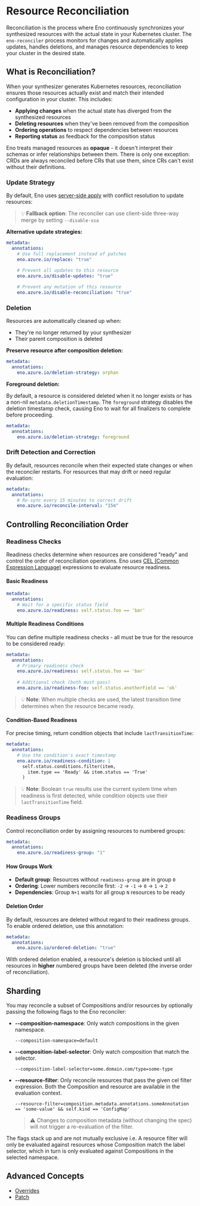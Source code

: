 # Resource Reconciliation

Reconciliation is the process where Eno continuously synchronizes your synthesized resources with the actual state in your Kubernetes cluster. The `eno-reconciler` process monitors for changes and automatically applies updates, handles deletions, and manages resource dependencies to keep your cluster in the desired state.

## What is Reconciliation?

When your synthesizer generates Kubernetes resources, reconciliation ensures those resources actually exist and match their intended configuration in your cluster. This includes:

- **Applying changes** when the actual state has diverged from the synthesized resources
- **Deleting resources** when they've been removed from the composition
- **Ordering operations** to respect dependencies between resources
- **Reporting status** as feedback for the composition status

Eno treats managed resources as **opaque** - it doesn't interpret their schemas or infer relationships between them.
There is only one exception: CRDs are always reconciled before CRs that use them, since CRs can't exist without their definitions.

### Update Strategy

By default, Eno uses [server-side apply](https://kubernetes.io/docs/reference/using-api/server-side-apply/) with conflict resolution to update resources:

> 💡 **Fallback option**: The reconciler can use client-side three-way merge by setting `--disable-ssa`

**Alternative update strategies:**

```yaml
metadata:
  annotations:
    # Use full replacement instead of patches
    eno.azure.io/replace: "true"
    
    # Prevent all updates to this resource
    eno.azure.io/disable-updates: "true"

    # Prevent any mutation of this resource
    eno.azure.io/disable-reconciliation: "true"
```

### Deletion

Resources are automatically cleaned up when:
- They're no longer returned by your synthesizer
- Their parent composition is deleted

**Preserve resource after composition deletion:**

```yaml
metadata:
  annotations:
    eno.azure.io/deletion-strategy: orphan
```

**Foreground deletion:**

By default, a resource is considered deleted when it no longer exists or has a non-nil `metadata.deletionTimestamp`. The `foreground` strategy disables the deletion timestamp check, causing Eno to wait for all finalizers to complete before proceeding.

```yaml
metadata:
  annotations:
    eno.azure.io/deletion-strategy: foreground
```

### Drift Detection and Correction

By default, resources reconcile when their expected state changes or when the reconciler restarts. For resources that may drift or need regular evaluation:

```yaml
metadata:
  annotations:
    # Re-sync every 15 minutes to correct drift
    eno.azure.io/reconcile-interval: "15m"
```

## Controlling Reconciliation Order

### Readiness Checks

Readiness checks determine when resources are considered "ready" and control the order of reconciliation operations. Eno uses [CEL (Common Expression Language)](https://github.com/google/cel-go) expressions to evaluate resource readiness.

#### Basic Readiness

```yaml
metadata:
  annotations:
    # Wait for a specific status field
    eno.azure.io/readiness: self.status.foo == 'bar'
```

#### Multiple Readiness Conditions

You can define multiple readiness checks - all must be true for the resource to be considered ready:

```yaml
metadata:
  annotations:
    # Primary readiness check
    eno.azure.io/readiness: self.status.foo == 'bar'
    
    # Additional check (both must pass)
    eno.azure.io/readiness-foo: self.status.anotherField == 'ok'
```

> 💡 **Note**: When multiple checks are used, the latest transition time determines when the resource became ready.

#### Condition-Based Readiness

For precise timing, return condition objects that include `lastTransitionTime`:

```yaml
metadata:
  annotations:
    # Use the condition's exact timestamp
    eno.azure.io/readiness-condition: |
      self.status.conditions.filter(item, 
        item.type == 'Ready' && item.status == 'True'
      )
```

> 💡 **Note**: Boolean `true` results use the current system time when readiness is first detected, while condition objects use their `lastTransitionTime` field.

### Readiness Groups

Control reconciliation order by assigning resources to numbered groups:

```yaml
metadata:
  annotations:
    eno.azure.io/readiness-group: "1"
```

#### How Groups Work

- **Default group**: Resources without `readiness-group` are in group `0`
- **Ordering**: Lower numbers reconcile first: `-2` → `-1` → `0` → `1` → `2`
- **Dependencies**: Group `N+1` waits for all group `N` resources to be ready

#### Deletion Order

By default, resources are deleted without regard to their readiness groups. To enable ordered deletion, use this annotation:

```yaml
metadata:
  annotations:
    eno.azure.io/ordered-deletion: "true"
```

With ordered deletion enabled, a resource's deletion is blocked until all resources in **higher** numbered groups have been deleted (the inverse order of reconciliation).

## Sharding

You may reconcile a subset of Compositions and/or resources by optionally passing the following flags to the Eno reconciler:
- **--composition-namespace**: Only watch compositions in the given namespace.
  ```
  --composition-namespace=default
  ```
- **--composition-label-selector**: Only watch composition that match the selector.
  ```
  --composition-label-selector=some.domain.com/type=some-type
  ```
- **--resource-filter**: Only reconcile resources that pass the given cel filter expression. Both the Composition and resource are available in the evaluation context.
  ```
  --resource-filter=composition.metadata.annotations.someAnnotation == 'some-value' && self.kind == 'ConfigMap'
  ```
  > ⚠️ Changes to composition metadata (without changing the spec) will not trigger a re-evaluation of the filter.

The flags stack up and are not mutually exclusive i.e. A resource filter will only be evaluated against resources whose Composition match the label selector, which in turn is only evaluated against Compositions in the selected namespace.
## Advanced Concepts

- [Overrides](./overrides.md)
- [Patch](./patch.md)
